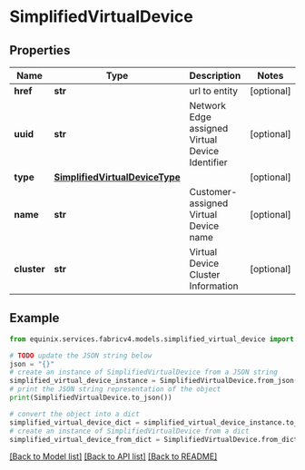 # SimplifiedVirtualDevice


## Properties

Name | Type | Description | Notes
------------ | ------------- | ------------- | -------------
**href** | **str** | url to entity | [optional] 
**uuid** | **str** | Network Edge assigned Virtual Device Identifier | [optional] 
**type** | [**SimplifiedVirtualDeviceType**](SimplifiedVirtualDeviceType.md) |  | [optional] 
**name** | **str** | Customer-assigned Virtual Device name | [optional] 
**cluster** | **str** | Virtual Device Cluster Information | [optional] 

## Example

```python
from equinix.services.fabricv4.models.simplified_virtual_device import SimplifiedVirtualDevice

# TODO update the JSON string below
json = "{}"
# create an instance of SimplifiedVirtualDevice from a JSON string
simplified_virtual_device_instance = SimplifiedVirtualDevice.from_json(json)
# print the JSON string representation of the object
print(SimplifiedVirtualDevice.to_json())

# convert the object into a dict
simplified_virtual_device_dict = simplified_virtual_device_instance.to_dict()
# create an instance of SimplifiedVirtualDevice from a dict
simplified_virtual_device_from_dict = SimplifiedVirtualDevice.from_dict(simplified_virtual_device_dict)
```
[[Back to Model list]](../README.md#documentation-for-models) [[Back to API list]](../README.md#documentation-for-api-endpoints) [[Back to README]](../README.md)



